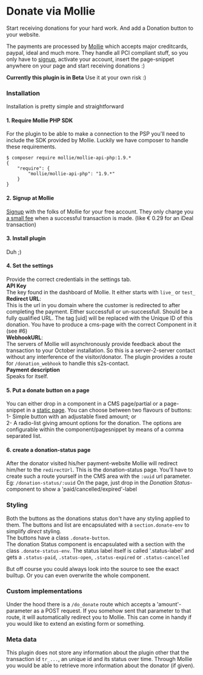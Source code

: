 # Donate via Mollie
Start receiving donations for your hard work. And add a Donation button to your website.

The payments are processed by [Mollie](https://www.mollie.com/dashboard/signup/2194481?lang=nl) which accepts major creditcards, paypal, ideal and much more. They handle all PCI compliant stuff, so you only have to [signup](https://www.mollie.com/dashboard/signup/2194481?lang=nl), activate your account, insert the page-snippet anywhere on your page and start receiving donations :)

**Currently this plugin is in Beta** Use it at your own risk :)

### Installation
Installation is pretty simple and straightforward

#### 1. Require Mollie PHP SDK
For the plugin to be able to make a connection to the PSP you'll need to include the SDK provided by Mollie. Luckily we have composer to handle these requirements.
```
$ composer require mollie/mollie-api-php:1.9.*
{
    "require": {
        "mollie/mollie-api-php": "1.9.*"
    }
}
```

#### 2. Signup at Mollie
[Signup](https://www.mollie.com/dashboard/signup/2194481) with the folks of Mollie for your free account. They only charge you [a small fee](https://www.mollie.com/en/pricing/) when a successful transaction is made. (like € 0.29 for an iDeal transaction)

#### 3. Install plugin
Duh ;)

#### 4. Set the settings
Provide the correct credentials in the settings tab.  
**API Key**    
The key found in the dashboard of Mollie. It either starts with `live_` or `test_`  
**Redirect URL**:   
This is the url in you domain where the customer is redirected to after completing the payment. Either successfull or un-successfull. Should be a fully qualified URL. The tag [uid] will be replaced with the Unique ID of this donation. You have to produce a cms-page with the correct Component in it (see #6)   
**WebhookURL**:   
The servers of Mollie will asynchronously provide feedback about the transaction to your October installation. So this is a server-2-server contact without any interference of the visitor/donator.
The plugin provides a route for `/donation_webhook` to handle this s2s-contact.    
**Payment description**   
Speaks for itself.

#### 5. Put a donate button on a page
You can either drop in a component in a CMS page/partial or a page-snippet in a [static page](http://octobercms.com/plugin/rainlab-pages). You can choose between two flavours of buttons:   
1- Simple button with an adjustable fixed amount; or   
2- A radio-list giving amount options for the donation. The options are configurable within the component/pagesnippet by means of a comma separated list.

#### 6. create a donation-status page
After the donator visited his/her payment-website Mollie will redirect him/her to the `redirectUrl`. This is the donation-status page.
You'll have to create such a route yourself in the CMS area with the `:uuid` url parameter. Eg: `/donation-status/:uuid`
On the page, just drop in the *Donation Status*-component to show a 'paid/cancelled/expired'-label

### Styling
Both the buttons as the donations status don't have any styling applied to them. The buttons and list are encapsulated with a `section.donate-env` to simplify *direct* styling.   
The buttons have a class `.donate-button`.  
The donation Status component is encapsulated with a section with the class `.donate-status-env`.
The status label itself is called '.status-label' and gets a `.status-paid`, `.status-open`, `.status-expired` or `.status-cancelled`

But off course you could always look into the source to see the exact builtup. Or you can even overwrite the whole component.

### Custom implementations
Under the hood there is a `/do_donate` route which accepts a 'amount'-parameter as a POST request.
If you somehow sent  that parameter to that route, it will automatically redirect you to Mollie. This can come in handy if you would like to extend an existing form or something.

### Meta data
This plugin does not store any information about the plugin other that the transaction id `tr_...`, an unique id and its status over time. Through Mollie you would be able to retrieve more information about the donator (if given).
